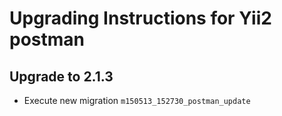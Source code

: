 Upgrading Instructions for Yii2 postman
===========================================

Upgrade to 2.1.3
----------------------

* Execute new migration `m150513_152730_postman_update`
